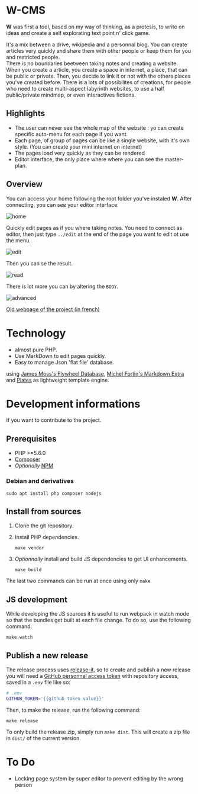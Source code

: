 # W-CMS

**W** was first a tool, based on my way of thinking, as a protesis, to write on ideas and create a self explorating text point n' click game.

It's a mix between a drive, wikipedia and a personnal blog. You can create articles very quickly and share them with other people or keep them for you and restricted people.  
There is no boundaries beetween taking notes and creating a website. When you create a article, you create a space in internet, a place, that can be public or private. Then, you decide to link it or not with the others places you've created before.
There is a lots of possibilites of creations, for people who need to create multi-aspect labyrinth websites, to use a half public/private mindmap, or even interactives fictions.

## Highlights

- The user can never see the whole map of the website : yo can create specific auto-menu for each page if you want.
- Each page, of group of pages can be like a single website, with it's own style. (You can create your mini internet on internet)
- The pages load very quickly as they can be rendered
- Editor interface, the only place where where you can see the master-plan.


Overview
--------

You can access your home following the root folder you've instaled **W**. After connecting, you can see your editor interface.

![home](https://w-cms.top/gif/home.jpg)

Quickly edit pages as if you where taking notes. You need to connect as editor, then just type `../edit` at the end of the page you want to edit ot use the menu.

![edit](https://w-cms.top/gif/edit.jpg)

Then you can se the result.

![read](https://w-cms.top/gif/read.jpg)

There is lot more you can by altering the `BODY`.

![advanced](https://w-cms.top/gif/advanced.jpg)



[Old webpage of the project (in french)](http://vincent.club1.fr/w/?id=w)


# Technology

- almost pure PHP.
- Use MarkDown to edit pages quickly.
- Easy to manage Json 'flat file' database.

using [James Moss's Flywheel Database](https://github.com/jamesmoss/flywheel), [Michel Fortin's Markdown Extra](https://github.com/michelf/php-markdown) and [Plates](https://github.com/thephpleague/plates) as lightweight template engine.

# Development informations

If you want to contribute to the project.

## Prerequisites

- PHP >=5.6.0
- [Composer](https://getcomposer.org/)
- _Optionally_ [NPM](https://www.npmjs.com/get-npm)

### Debian and derivatives

    sudo apt install php composer nodejs

## Install from sources

1.  Clone the git repository.
2.  Install PHP dependencies.

        make vendor

3.  _Optionnally_ install and build JS dependencies to get UI enhancements.

        make build

The last two commands can be run at once using only `make`.

## JS development

While developing the JS sources it is useful to run webpack in watch mode so that the bundles get built at each file change. To do so, use the following command:

    make watch

## Publish a new release

The release process uses [release-it](https://github.com/release-it/release-it), so to create and publish a new release you will need a [GitHub personnal access token](https://github.com/settings/tokens) with repository access, saved in a `.env` file like so:

```bash
# .env
GITHUB_TOKEN='{{github token value}}'
```

Then, to make the release, run the following command:

    make release

To only build the release zip, simply run `make dist`. This will create a zip file in `dist/` of the current version.


To Do
=====


- Locking page system by super editor to prevent editing by the wrong person
